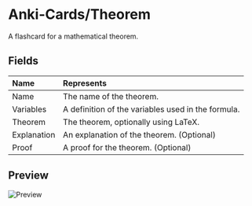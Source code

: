 # Anki-Cards/Theorem
A flashcard for a mathematical theorem.

## Fields

|Name|Represents|
|:--|:--|
|Name|The name of the theorem.|
|Variables|A definition of the variables used in the formula.|
|Theorem|The theorem, optionally using LaTeX.|
|Explanation|An explanation of the theorem. (Optional)|
|Proof|A proof for the theorem. (Optional)|

## Preview

![Preview](https://github.com/eth-p/Anki-Cards/raw/master/Theorem/Preview.png)
